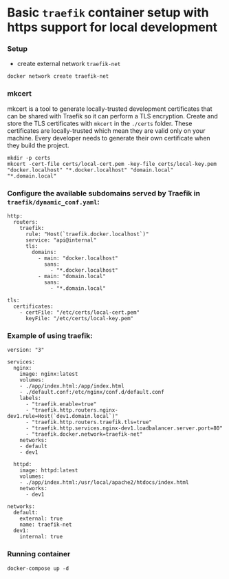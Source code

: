# Basic `traefik` container setup with https support for local development

### Setup
- create external network `traefik-net`
```
docker network create traefik-net
```

### mkcert
mkcert is a tool to generate locally-trusted development certificates that can be shared with Traefik so it can perform a TLS encryption.
Create and store the TLS certificates with `mkcert` in the `./certs` folder.
These certificates are locally-trusted which mean they are valid only on your machine.
Every developer needs to generate their own certificate when they build the project.

```
mkdir -p certs
mkcert -cert-file certs/local-cert.pem -key-file certs/local-key.pem 
"docker.localhost" "*.docker.localhost" "domain.local" "*.domain.local"
```

### Configure the available subdomains served by Traefik in `traefik/dynamic_conf.yaml`:
```
http:
  routers:
    traefik:
      rule: "Host(`traefik.docker.localhost`)"
      service: "api@internal"
      tls:
        domains:
          - main: "docker.localhost"
            sans:
              - "*.docker.localhost"
          - main: "domain.local"
            sans:
              - "*.domain.local"

tls:
  certificates:
    - certFile: "/etc/certs/local-cert.pem"
      keyFile: "/etc/certs/local-key.pem"
```

### Example of using traefik:
```
version: "3"

services:
  nginx:
    image: nginx:latest
    volumes:
    - ./app/index.html:/app/index.html
    - ./default.conf:/etc/nginx/conf.d/default.conf
    labels:
      - "traefik.enable=true"
      - "traefik.http.routers.nginx-dev1.rule=Host(`dev1.domain.local`)"
      - "traefik.http.routers.traefik.tls=true"
      - "traefik.http.services.nginx-dev1.loadbalancer.server.port=80"
      - "traefik.docker.network=traefik-net"
    networks:
    - default
    - dev1

  httpd:
    image: httpd:latest
    volumes:
    - ./app/index.html:/usr/local/apache2/htdocs/index.html
    networks:
      - dev1

networks:
  default:
    external: true
    name: traefik-net
  dev1:
    internal: true
```


### Running container
`docker-compose up -d`
